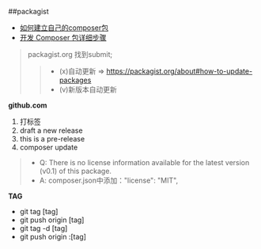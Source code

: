 ##packagist
* [如何建立自己的composer包](https://www.jianshu.com/p/280acb6b0b22)
* [开发 Composer 包详细步骤](https://segmentfault.com/a/1190000013947602?utm_source=tag-newest "composer init 命令")

> packagist.org 找到submit;
 >> - (x)自动更新 => https://packagist.org/about#how-to-update-packages
 >> - (v)新版本自动更新

__github.com__
1. 打标签
2. draft a new release
3. this is a pre-release
4. composer update

> + Q: There is no license information available for the latest version (v0.1) of this package.
> + A: composer.json中添加："license": "MIT",

__TAG__
+ git tag [tag]
+ git push origin [tag]
+ git tag -d [tag]
+ git push origin :[tag]

